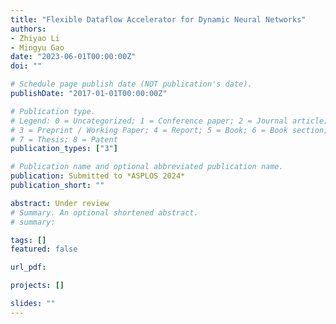 ```yaml
---
title: "Flexible Dataflow Accelerator for Dynamic Neural Networks"
authors:
- Zhiyao Li
- Mingyu Gao
date: "2023-06-01T00:00:00Z"
doi: ""

# Schedule page publish date (NOT publication's date).
publishDate: "2017-01-01T00:00:00Z"

# Publication type.
# Legend: 0 = Uncategorized; 1 = Conference paper; 2 = Journal article;
# 3 = Preprint / Working Paper; 4 = Report; 5 = Book; 6 = Book section;
# 7 = Thesis; 8 = Patent
publication_types: ["3"]

# Publication name and optional abbreviated publication name.
publication: Submitted to *ASPLOS 2024*
publication_short: ""

abstract: Under review
# Summary. An optional shortened abstract.
# summary: 

tags: []
featured: false

url_pdf:

projects: []

slides: ""
---
```

